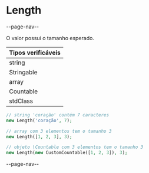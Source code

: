 # Length

--page-nav--

O valor possui o tamanho esperado.

| Tipos verificáveis |
|:--                 |
| string             |
| Stringable         |
| array              |
| Countable          |
| stdClass           |

```php
// string 'coração' contém 7 caracteres
new Length('coração', 7);

// array com 3 elementos tem o tamanho 3
new Length([1, 2, 3], 3);

// objeto \Countable com 3 elementos tem o tamanho 3
new Length(new CustomCountable([1, 2, 3]), 3);
```

--page-nav--
